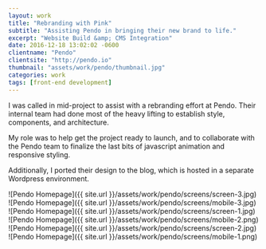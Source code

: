 ```yaml
---
layout: work
title: "Rebranding with Pink"
subtitle: "Assisting Pendo in bringing their new brand to life."
excerpt: "Website Build &amp; CMS Integration"
date: 2016-12-18 13:02:02 -0600
clientname: "Pendo"
clientsite: "http://pendo.io"
thumbnail: "assets/work/pendo/thumbnail.jpg"
categories: work
tags: [front-end development]
---
```


<div class="content">

<p>I was called in mid-project to assist with a rebranding effort at Pendo. Their internal team had done most of the heavy lifting to establish style, components, and architecture.</p>

<p>My role was to help get the project ready to launch, and to collaborate with the Pendo team to finalize the last bits of javascript animation and responsive styling.</p>

<p>Additionally, I ported their design to the blog, which is hosted in a separate Wordpress environment.</p>

</div>

<span class="jux-img">
    ![Pendo Homepage]({{ site.url }}/assets/work/pendo/screens/screen-3.jpg)
    <span class="top-img">
        ![Pendo Homepage]({{ site.url }}/assets/work/pendo/screens/mobile-3.jpg)
    </span>
</span>
<span class="jux-img">
    ![Pendo Homepage]({{ site.url }}/assets/work/pendo/screens/screen-1.jpg)
    <span class="top-img">
    ![Pendo Homepage]({{ site.url }}/assets/work/pendo/screens/mobile-2.png)
    </span>
</span>

<span class="jux-img">
    ![Pendo Homepage]({{ site.url }}/assets/work/pendo/screens/screen-2.jpg)
    <span class="top-img">
    ![Pendo Homepage]({{ site.url }}/assets/work/pendo/screens/mobile-1.png)
    </span>
</span>
